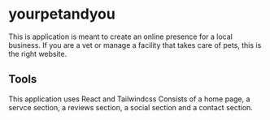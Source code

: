 # yourpetandyou
This is application is meant to create an online presence for a local business. 
If you are a vet or manage a facility that takes care of pets, this is the right website.

## Tools
This application uses React and Tailwindcss
Consists of a home page, a servce section, a reviews section, a social section and a contact section.